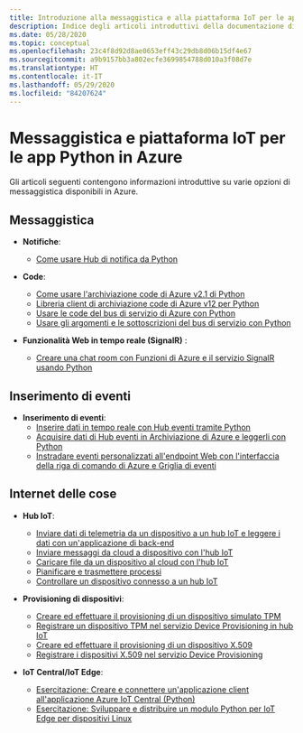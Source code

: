 ```yaml
---
title: Introduzione alla messaggistica e alla piattaforma IoT per le app Python in Azure
description: Indice degli articoli introduttivi della documentazione di Azure sulla messaggistica e sulla piattaforma IoT per le app Python.
ms.date: 05/28/2020
ms.topic: conceptual
ms.openlocfilehash: 23c4f8d92d8ae0653eff43c29db8d06b15df4e67
ms.sourcegitcommit: a9b9157bb3a802ecfe3699854788d010a3f08d7e
ms.translationtype: HT
ms.contentlocale: it-IT
ms.lasthandoff: 05/29/2020
ms.locfileid: "84207624"
---
```

# <a name="messaging-and-iot-for-python-apps-on-azure"></a>Messaggistica e piattaforma IoT per le app Python in Azure

Gli articoli seguenti contengono informazioni introduttive su varie opzioni di messaggistica disponibili in Azure.

## <a name="messaging"></a>Messaggistica

- **Notifiche**:
  - [Come usare Hub di notifica da Python](/azure/notification-hubs/notification-hubs-python-push-notification-tutorial)

- **Code**:
  - [Come usare l'archiviazione code di Azure v2.1 di Python](/azure/storage/queues/storage-python-how-to-use-queue-storage)
  - [Libreria client di archiviazione code di Azure v12 per Python](/azure/storage/queues/storage-quickstart-queues-python)
  - [Usare le code del bus di servizio di Azure con Python](/azure/service-bus-messaging/service-bus-python-how-to-use-queues)
  - [Usare gli argomenti e le sottoscrizioni del bus di servizio con Python](/azure/service-bus-messaging/service-bus-python-how-to-use-topics-subscriptions)

- **Funzionalità Web in tempo reale (SignalR)** :
  - [Creare una chat room con Funzioni di Azure e il servizio SignalR usando Python](/azure/azure-signalr/signalr-quickstart-azure-functions-python)

## <a name="event-ingestion"></a>Inserimento di eventi

- **Inserimento di eventi**:
  - [Inserire dati in tempo reale con Hub eventi tramite Python](/azure/event-hubs/event-hubs-python)
  - [Acquisire dati di Hub eventi in Archiviazione di Azure e leggerli con Python](/azure/event-hubs/get-started-capture-python-v2)
  - [Instradare eventi personalizzati all'endpoint Web con l'interfaccia della riga di comando di Azure e Griglia di eventi](/azure/event-grid/custom-event-quickstart)

## <a name="internet-of-things-iot"></a>Internet delle cose

- **Hub IoT**:
  - [Inviare dati di telemetria da un dispositivo a un hub IoT e leggere i dati con un'applicazione di back-end](/azure/iot-hub/quickstart-send-telemetry-python)
  - [Inviare messaggi da cloud a dispositivo con l'hub IoT](/azure/iot-hub/iot-hub-python-python-c2d)
  - [Caricare file da un dispositivo al cloud con l'hub IoT](/azure/iot-hub/iot-hub-python-python-file-upload)
  - [Pianificare e trasmettere processi](/azure/iot-hub/iot-hub-python-python-schedule-jobs)
  - [Controllare un dispositivo connesso a un hub IoT](/azure/iot-hub/quickstart-control-device-python)

- **Provisioning di dispositivi**:
  - [Creare ed effettuare il provisioning di un dispositivo simulato TPM](/azure/iot-dps/quick-create-simulated-device-tpm-python)
  - [Registrare un dispositivo TPM nel servizio Device Provisioning in hub IoT](/azure/iot-dps/quick-enroll-device-tpm-python)
  - [Creare ed effettuare il provisioning di un dispositivo X.509](/azure/iot-dps/quick-create-simulated-device-x509-python)
  - [Registrare i dispositivi X.509 nel servizio Device Provisioning](/azure/iot-dps/quick-enroll-device-x509-python)

- **IoT Central/IoT Edge**:
  - [Esercitazione: Creare e connettere un'applicazione client all'applicazione Azure IoT Central (Python)](/azure/iot-central/core/tutorial-connect-device-python)
  - [Esercitazione: Sviluppare e distribuire un modulo Python per IoT Edge per dispositivi Linux](/azure/iot-edge/tutorial-python-module)
